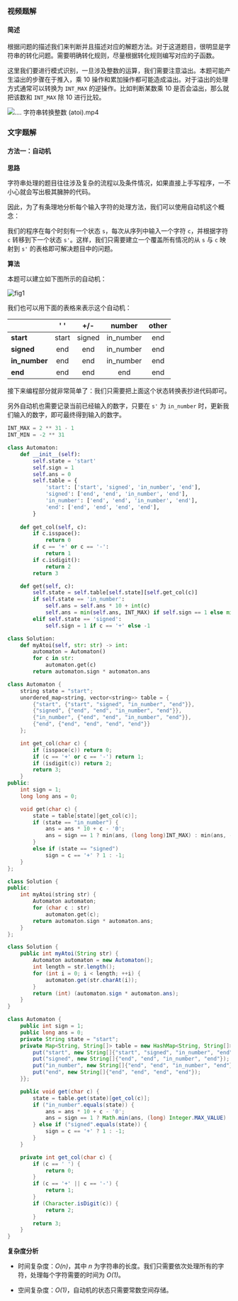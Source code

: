 ### 视频题解 
#### 简述
根据问题的描述我们来判断并且描述对应的解题方法。对于这道题目，很明显是字符串的转化问题。需要明确转化规则，尽量根据转化规则编写对应的子函数。

这里我们要进行模式识别，一旦涉及整数的运算，我们需要注意溢出。本题可能产生溢出的步骤在于推入，乘 10 操作和累加操作都可能造成溢出。对于溢出的处理方式通常可以转换为 `INT_MAX` 的逆操作。比如判断某数乘 10 是否会溢出，那么就把该数和 `INT_MAX` 除 10 进行比较。

![.... 字符串转换整数 (atoi).mp4](3c712e6e-fcf7-4953-9401-bd1d5c2b9cb8)

### 文字题解
#### 方法一：自动机

**思路**

字符串处理的题目往往涉及复杂的流程以及条件情况，如果直接上手写程序，一不小心就会写出极其臃肿的代码。

因此，为了有条理地分析每个输入字符的处理方法，我们可以使用自动机这个概念：

我们的程序在每个时刻有一个状态 `s`，每次从序列中输入一个字符 `c`，并根据字符 `c` 转移到下一个状态 `s'`。这样，我们只需要建立一个覆盖所有情况的从 `s` 与 `c` 映射到 `s'` 的表格即可解决题目中的问题。

**算法**

本题可以建立如下图所示的自动机：

![fig1](https://assets.leetcode-cn.com/solution-static/8_fig1.PNG)

我们也可以用下面的表格来表示这个自动机：

|  | ' ' | +/- | number | other |
|-----------|:-----:|:------:|:---------:|:-----:|
| **start** | start | signed | in_number | end |
| **signed** | end | end | in_number | end |
| **in_number** | end | end | in_number | end |
| **end** | end | end | end | end |

接下来编程部分就非常简单了：我们只需要把上面这个状态转换表抄进代码即可。

另外自动机也需要记录当前已经输入的数字，只要在 `s'` 为 `in_number` 时，更新我们输入的数字，即可最终得到输入的数字。

```Python [sol1-Python3]
INT_MAX = 2 ** 31 - 1
INT_MIN = -2 ** 31

class Automaton:
    def __init__(self):
        self.state = 'start'
        self.sign = 1
        self.ans = 0
        self.table = {
            'start': ['start', 'signed', 'in_number', 'end'],
            'signed': ['end', 'end', 'in_number', 'end'],
            'in_number': ['end', 'end', 'in_number', 'end'],
            'end': ['end', 'end', 'end', 'end'],
        }
        
    def get_col(self, c):
        if c.isspace():
            return 0
        if c == '+' or c == '-':
            return 1
        if c.isdigit():
            return 2
        return 3

    def get(self, c):
        self.state = self.table[self.state][self.get_col(c)]
        if self.state == 'in_number':
            self.ans = self.ans * 10 + int(c)
            self.ans = min(self.ans, INT_MAX) if self.sign == 1 else min(self.ans, -INT_MIN)
        elif self.state == 'signed':
            self.sign = 1 if c == '+' else -1

class Solution:
    def myAtoi(self, str: str) -> int:
        automaton = Automaton()
        for c in str:
            automaton.get(c)
        return automaton.sign * automaton.ans
```
```C++ [sol1-C++]
class Automaton {
    string state = "start";
    unordered_map<string, vector<string>> table = {
        {"start", {"start", "signed", "in_number", "end"}},
        {"signed", {"end", "end", "in_number", "end"}},
        {"in_number", {"end", "end", "in_number", "end"}},
        {"end", {"end", "end", "end", "end"}}
    };

    int get_col(char c) {
        if (isspace(c)) return 0;
        if (c == '+' or c == '-') return 1;
        if (isdigit(c)) return 2;
        return 3;
    }
public:
    int sign = 1;
    long long ans = 0;

    void get(char c) {
        state = table[state][get_col(c)];
        if (state == "in_number") {
            ans = ans * 10 + c - '0';
            ans = sign == 1 ? min(ans, (long long)INT_MAX) : min(ans, -(long long)INT_MIN);
        }
        else if (state == "signed")
            sign = c == '+' ? 1 : -1;
    }
};

class Solution {
public:
    int myAtoi(string str) {
        Automaton automaton;
        for (char c : str)
            automaton.get(c);
        return automaton.sign * automaton.ans;
    }
};
```
```Java [sol1-Java]
class Solution {
    public int myAtoi(String str) {
        Automaton automaton = new Automaton();
        int length = str.length();
        for (int i = 0; i < length; ++i) {
            automaton.get(str.charAt(i));
        }
        return (int) (automaton.sign * automaton.ans);
    }
}

class Automaton {
    public int sign = 1;
    public long ans = 0;
    private String state = "start";
    private Map<String, String[]> table = new HashMap<String, String[]>() {{
        put("start", new String[]{"start", "signed", "in_number", "end"});
        put("signed", new String[]{"end", "end", "in_number", "end"});
        put("in_number", new String[]{"end", "end", "in_number", "end"});
        put("end", new String[]{"end", "end", "end", "end"});
    }};

    public void get(char c) {
        state = table.get(state)[get_col(c)];
        if ("in_number".equals(state)) {
            ans = ans * 10 + c - '0';
            ans = sign == 1 ? Math.min(ans, (long) Integer.MAX_VALUE) : Math.min(ans, -(long) Integer.MIN_VALUE);
        } else if ("signed".equals(state)) {
            sign = c == '+' ? 1 : -1;
        }
    }

    private int get_col(char c) {
        if (c == ' ') {
            return 0;
        }
        if (c == '+' || c == '-') {
            return 1;
        }
        if (Character.isDigit(c)) {
            return 2;
        }
        return 3;
    }
}
```

**复杂度分析**

* 时间复杂度：*O(n)*，其中 *n* 为字符串的长度。我们只需要依次处理所有的字符，处理每个字符需要的时间为 *O(1)*。

* 空间复杂度：*O(1)*，自动机的状态只需要常数空间存储。